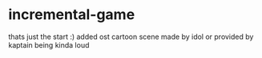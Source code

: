 # incremental-game
thats just the start :)
added ost cartoon scene made by idol or provided by kaptain being kinda loud
